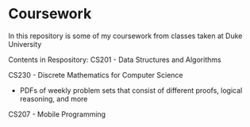 # Coursework
In this repository is some of my coursework from classes taken at Duke University

Contents in Respository:
CS201 - Data Structures and Algorithms


CS230 - Discrete Mathematics for Computer Science
- PDFs of weekly problem sets that consist of different proofs, logical reasoning, and more

CS207 - Mobile Programming

